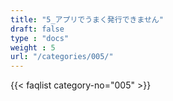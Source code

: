 ```yaml
---
title: "5_アプリでうまく発行できません"
draft: false
type : "docs"
weight : 5
url: "/categories/005/"
---
```


{{< faqlist category-no="005" >}}
